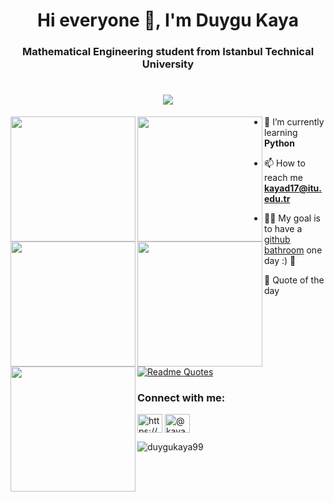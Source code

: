 <h1 align="center">Hi everyone 👋, I'm Duygu Kaya</h1>
<h3 align="center">Mathematical Engineering student from Istanbul Technical University</h3>

<h1 align="center">
  <a href="https://git.io/typing-svg">
    <img src="https://readme-typing-svg.herokuapp.com/?lines=Welcome+to+my+Github+Page!;Let's+dance+with+codes!&center=true&size=25">
  </a> 
</h1>

<div id="header">
  <img  align="left" src="https://media.giphy.com/media/umYMU8G2ixG5mJBDo5/giphy.gif" width="200"/>
  <img  align="left" src="https://media.giphy.com/media/umYMU8G2ixG5mJBDo5/giphy.gif" width="200"/>
  <img  align="left" src="https://media.giphy.com/media/umYMU8G2ixG5mJBDo5/giphy.gif" width="200"/>
  <img  align="left" src="https://media.giphy.com/media/umYMU8G2ixG5mJBDo5/giphy.gif" width="200"/>
  <img  align="left" src="https://media.giphy.com/media/umYMU8G2ixG5mJBDo5/giphy.gif" width="200"/>
</div> 

- 🌱 I’m currently learning **Python**

- 📫 How to reach me **kayad17@itu.edu.tr**

- 👨‍💻 My goal is to have a [github bathroom](https://pbs.twimg.com/media/FTJYOb1aQAA459O?format=jpg&name=large) one day :) 💚


💭 Quote of the day

[![Readme Quotes](https://quotes-github-readme.vercel.app/api?type=horizontal&theme=dark)](https://github.com/piyushsuthar/github-readme-quotes)

<h3 align="left">Connect with me:</h3>
<p align="left">
<a href="https://linkedin.com/in/https://www.linkedin.com/in/duygu-kaya-b919741a2/" target="blank"><img align="center" src="https://raw.githubusercontent.com/rahuldkjain/github-profile-readme-generator/master/src/images/icons/Social/linked-in-alt.svg" alt="https://www.linkedin.com/in/duygu-kaya-b919741a2/" height="30" width="40" /></a>
<a href="https://medium.com/@kayad17" target="blank"><img align="center" src="https://raw.githubusercontent.com/rahuldkjain/github-profile-readme-generator/master/src/images/icons/Social/medium.svg" alt="@kayad17" height="30" width="40" /></a>
</p>

<p align="left"> <img src="https://komarev.com/ghpvc/?username=duygukaya99&label=Profile%20views&color=0e75b6&style=flat" alt="duygukaya99" /> </p>


